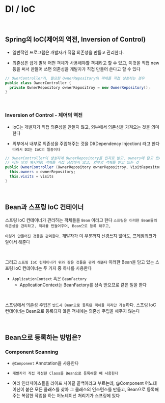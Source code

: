 # DI / IoC
<br>

## Spring의 IoC(제어의 역전, Inversion of Control)
- 일반적인 프로그램은 개발자가 직접 의존성을 만들고 관리한다.

- 의존성은 쉽게 말해 어떤 객체가 사용해야할 객체라고 할 수 있고, 이것을 직접 new 등을 써서 만들어 쓰면 의존성을 개발자가 직접 만들어 쓴다고 할 수 있다

```java
// OwerController가, 필요한 OwnerRepository의 객체를 직접 생성하는 경우
public class OwnerController {
  private OwnerRepository ownerRepositroy = new OwnerRepository();
}
```
<br>

### Inversion of Control - 제어의 역전
- IoC는 개발자가 직접 의존성을 만들지 않고, 외부에서 의존성을 가져오는 것을 의미한다

- 외부에서 내부로 의존성을 주입해주는 것을 DI(Dependency Injection) 라고 한다 `따라서 DI는 IoC의 일종이다`

```java
// OwnerController의 생성자에 OwnerRepository를 인자로 받고, owners에 담고 있다
// 이는 앞의 예시처럼 객체를 직접 생성하지 않고, 외부의 객체를 받고 있는 것
public OwnerController (OwnerRepository ownerRepositroy, VisitRepository visits) {
  this.owners = ownerRepository;
  this.visits = visits
}
```
<br>

## Bean과 스프링 IoC 컨테이너
스프링 IoC 컨테이너가 관리하는 객체들을 `Bean` 이라고 한다 `스프링은 이러한 Bean들의 의존성을 관리하고, 객체를 만들어주며, Bean으로 등록 해주고,`

`이렇게 만들어진 것들을 관리한다.` 개발자가 이 부분까지 신경쓰지 않아도, 프레임워크가 알아서 해준다

<br>

그리고 `스프링 IoC 컨테이너가 위와 같은 것들을 관리 해준다` 이러한 Bean을 담고 있는 스프링 IoC 컨테이너는 두 가지 중 하나를 사용한다

- `ApplicationContext` 혹은 `BeanFactory`
  - ApplicationContext는 BeanFactory를 상속 받으므로 같은 일을 한다

<br>

스프링에서 의존성 주입은 `반드시 Bean으로 등록된 객체들 끼리만 가능`하다. 스프링 IoC 컨테이너는 Bean으로 등록되지 않은 객체에는 의존성 주입을 해주지 않는다

<br>

## Bean으로 등록하는 방법은?
### Component Scanning
- `@Component` Annotation을 사용한다

- `개발자가 직접 작성한 Class를 Bean으로 등록해줄 때 사용한다`

- 여러 인터페이스들을 라이프 사이클 콜백이라고 부르는데, @Component 어노테이션이 붙은 모든 클래스를 찾아
그 클래스의 인스턴스를 만들고, Bean으로 등록해 주는 복잡한 작업을 하는 어노테이션 처리기가 스프링에 있다

